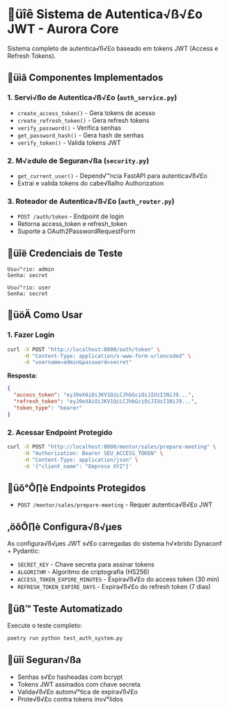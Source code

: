 # üîê Sistema de Autentica√ß√£o JWT - Aurora Core

Sistema completo de autentica√ß√£o baseado em tokens JWT (Access e Refresh Tokens).

## üìã Componentes Implementados

### 1. Servi√ßo de Autentica√ß√£o (`auth_service.py`)

- `create_access_token()` - Gera tokens de acesso
- `create_refresh_token()` - Gera refresh tokens
- `verify_password()` - Verifica senhas
- `get_password_hash()` - Gera hash de senhas
- `verify_token()` - Valida tokens JWT

### 2. M√≥dulo de Seguran√ßa (`security.py`)

- `get_current_user()` - Depend√™ncia FastAPI para autentica√ß√£o
- Extrai e valida tokens do cabe√ßalho Authorization

### 3. Roteador de Autentica√ß√£o (`auth_router.py`)

- `POST /auth/token` - Endpoint de login
- Retorna access_token e refresh_token
- Suporte a OAuth2PasswordRequestForm

## üîë Credenciais de Teste

```
Usu√°rio: admin
Senha: secret

Usu√°rio: user
Senha: secret
```

## üöÄ Como Usar

### 1. Fazer Login

```bash
curl -X POST "http://localhost:8000/auth/token" \
     -H "Content-Type: application/x-www-form-urlencoded" \
     -d "username=admin&password=secret"
```

**Resposta:**

```json
{
  "access_token": "eyJ0eXAiOiJKV1QiLCJhbGciOiJIUzI1NiJ9...",
  "refresh_token": "eyJ0eXAiOiJKV1QiLCJhbGciOiJIUzI1NiJ9...",
  "token_type": "bearer"
}
```

### 2. Acessar Endpoint Protegido

```bash
curl -X POST "http://localhost:8000/mentor/sales/prepare-meeting" \
     -H "Authorization: Bearer SEU_ACCESS_TOKEN" \
     -H "Content-Type: application/json" \
     -d '{"client_name": "Empresa XYZ"}'
```

## üõ°Ô∏è Endpoints Protegidos

- `POST /mentor/sales/prepare-meeting` - Requer autentica√ß√£o JWT

## ‚öôÔ∏è Configura√ß√µes

As configura√ß√µes JWT s√£o carregadas do sistema h√≠brido Dynaconf + Pydantic:

- `SECRET_KEY` - Chave secreta para assinar tokens
- `ALGORITHM` - Algoritmo de criptografia (HS256)
- `ACCESS_TOKEN_EXPIRE_MINUTES` - Expira√ß√£o do access token (30 min)
- `REFRESH_TOKEN_EXPIRE_DAYS` - Expira√ß√£o do refresh token (7 dias)

## üß™ Teste Automatizado

Execute o teste completo:

```bash
poetry run python test_auth_system.py
```

## üîí Seguran√ßa

- Senhas s√£o hasheadas com bcrypt
- Tokens JWT assinados com chave secreta
- Valida√ß√£o autom√°tica de expira√ß√£o
- Prote√ß√£o contra tokens inv√°lidos
